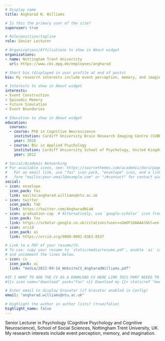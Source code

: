 ```yaml
---
# Display name
title: Angharad N. Williams

# Is this the primary user of the site?
superuser: true

# Role/position/tagline
role: Senior Lecturer

# Organizations/Affiliations to show in About widget
organizations:
- name: Nottingham Trent University
  url: https://www.cbs.mpg.de/employees/angharad

# Short bio (displayed in user profile at end of posts)
bio: My research interests include event perception, memory, and imagination.

# Interests to show in About widget
interests:
- Event Construction
- Episodic Memory
- Future Simulation
- Event Boundaries

# Education to show in About widget
education:
  courses:
  - course: PhD in Cognitive Neuroscience
    institution: Cardiff University Brain Research Imaging Centre (CUBRIC), United Kingdom
    year: 2016
  - course: BSc in Applied Psychology
    institution: Cardiff University School of Psychology, United Kingdom
    year: 2012

# Social/Academic Networking
# For available icons, see: https://sourcethemes.com/academic/docs/page-builder/#icons
#   For an email link, use "fas" icon pack, "envelope" icon, and a link in the
#   form "mailto:your-email@example.com" or "/#contact" for contact widget.
social:
- icon: envelope
  icon_pack: fas
  link: mailto:angharad.williams@ntu.ac.uk
- icon: twitter
  icon_pack: fab
  link: https://twitter.com/AngharadNiaW
- icon: graduation-cap  # Alternatively, use `google-scholar` icon from `ai` icon pack
  icon_pack: fas
  link: https://scholar.google.co.uk/citations?user=sGmOF1QAAAAJ&hl=en
- icon: orcid
  icon_pack: ai
  link: https://orcid.org/0000-0001-9363-8537

# Link to a PDF of your resume/CV.
# To use: copy your resume to `static/media/resume.pdf`, enable `ai` icons in `params.toml`, 
# and uncomment the lines below.
- icon: cv
  icon_pack: ai
  link: "media/2021-09-14_WebsiteCV_AngharadWilliams.pdf"

#IF I WANT TO ADD THE CV AS A DOWNLOAD CV HERE LINK THIS PART NEEDS TO BE ADDED TO THE VERY BOTTON OF THIS FILE...
#{{< icon name="download" pack="fas" >}} Download my {{< staticref "media/Public_CV_AngharadWilliams.pdf" "newtab" >}}CV{{< /staticref >}}.

# Enter email to display Gravatar (if Gravatar enabled in Config)
email: "angharad.williams@ntu.ac.uk"

# Highlight the author in author lists? (true/false)
highlight_name: false
---
```


Senior Lecturer in Psychology (Cognitive Psychology and Cognitive Neuroscience), School of Social Sciences, Nottingham Trent University, UK. My research interests include event perception, memory, and imagination. 

